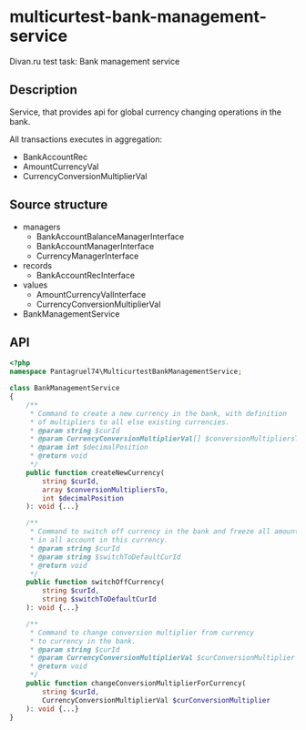 # multicurtest-bank-management-service
Divan.ru test task: Bank management service


## Description
Service, that provides api for global currency changing operations in the bank.

All transactions executes in aggregation:
- BankAccountRec
- AmountCurrencyVal
- CurrencyConversionMultiplierVal


## Source structure
- managers
  - BankAccountBalanceManagerInterface
  - BankAccountManagerInterface
  - CurrencyManagerInterface
- records
  - BankAccountRecInterface
- values
  - AmountCurrencyValInterface
  - CurrencyConversionMultiplierVal
- BankManagementService


## API
```php
<?php
namespace Pantagruel74\MulticurtestBankManagementService;

class BankManagementService
{
    /**
     * Command to create a new currency in the bank, with definition
     * of multipliers to all else existing currencies.
     * @param string $curId
     * @param CurrencyConversionMultiplierVal[] $conversionMultipliersTo
     * @param int $decimalPosition
     * @return void
     */
    public function createNewCurrency(
        string $curId,
        array $conversionMultipliersTo,
        int $decimalPosition
    ): void {...}

    /**
     * Command to switch off currency in the bank and freeze all amounts
     * in all account in this currency.
     * @param string $curId
     * @param string $switchToDefaultCurId
     * @return void
     */
    public function switchOffCurrency(
        string $curId,
        string $switchToDefaultCurId
    ): void {...}

    /**
     * Command to change conversion multiplier from currency
     * to currency in the bank.
     * @param string $curId
     * @param CurrencyConversionMultiplierVal $curConversionMultiplier
     * @return void
     */
    public function changeConversionMultiplierForCurrency(
        string $curId,
        CurrencyConversionMultiplierVal $curConversionMultiplier
    ): void {...}
}
```